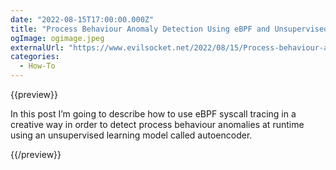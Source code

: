 ```yaml
---
date: "2022-08-15T17:00:00.000Z"
title: "Process Behaviour Anomaly Detection Using eBPF and Unsupervised-Learning Autoencoders"
ogImage: ogimage.jpeg
externalUrl: "https://www.evilsocket.net/2022/08/15/Process-behaviour-anomaly-detection-using-eBPF-and-unsupervised-learning-Autoencoders/"
categories:
  - How-To
---
```


{{preview}}

In this post I’m going to describe how to use eBPF syscall tracing in a creative way in order to detect process behaviour anomalies at runtime using an unsupervised learning model called autoencoder.

{{/preview}}
